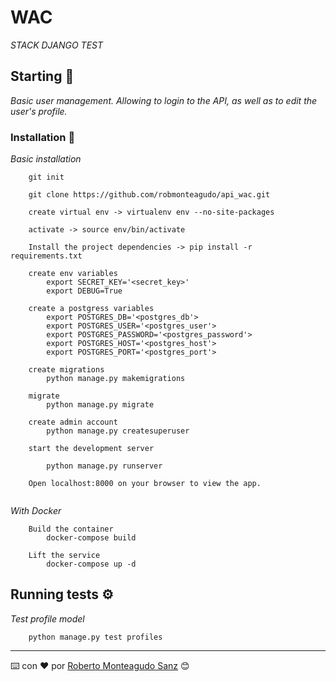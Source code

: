 # WAC

_STACK DJANGO TEST_

## Starting 🚀

_Basic user management. Allowing to login to the API, as well as to edit the user's profile._

### Installation 🔧

_Basic installation_

```
	git init

	git clone https://github.com/robmonteagudo/api_wac.git

	create virtual env -> virtualenv env --no-site-packages

	activate -> source env/bin/activate

	Install the project dependencies -> pip install -r requirements.txt

	create env variables 	
		export SECRET_KEY='<secret_key>'
		export DEBUG=True
		
	create a postgress variables
		export POSTGRES_DB='<postgres_db'>
		export POSTGRES_USER='<postgres_user'>
		export POSTGRES_PASSWORD='<postgres_password'>
		export POSTGRES_HOST='<postgres_host'>
		export POSTGRES_PORT='<postgres_port'>
		
	create migrations
		python manage.py makemigrations
		
	migrate
		python manage.py migrate
		
	create admin account
		python manage.py createsuperuser
		
	start the development server

		python manage.py runserver
		
	Open localhost:8000 on your browser to view the app.
					
```			
_With Docker_

```
	Build the container
		docker-compose build
		
	Lift the service
		docker-compose up -d
```


## Running tests ⚙️

_Test profile model_

```
	python manage.py test profiles
```

---
⌨️ con ❤️ por [Roberto Monteagudo Sanz](https://es.linkedin.com/in/roberto-monteagudo-sanz-900b828b) 😊
